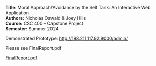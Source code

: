 <strong>Title</strong>: Moral Approach/Avoidance by the Self Task: An Interactive Web Application <br>
<strong>Authors:</strong> Nicholas Oswald & Joey Hills <br>
<strong>Course:</strong> CSC 400 – Capstone Project <br>
<strong>Semester:</strong> Summer 2024 <br>

Demonstrated Prototype: http://198.211.117.92:8000/admin/ <br>

Please see FinalReport.pdf

[FinalReport.pdf]([https://github.com/user-attachments/files/16565974/FinalReport.pdf](https://github.com/noswaldSCSU/csc-400-project/blob/main/FinalReport.pdf))
